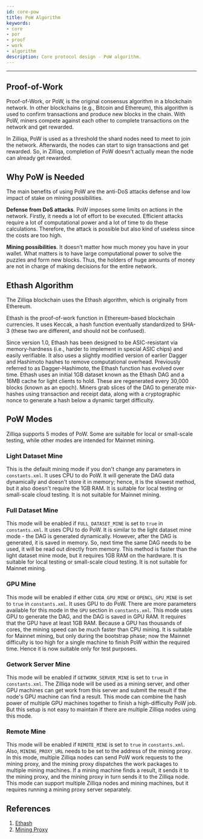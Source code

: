 ```yaml
---
id: core-pow
title: PoW Algorithm
keywords: 
- core 
- por 
- proof 
- work 
- algorithm
description: Core protocol design - PoW algorithm.
---
```


---
## Proof-of-Work

Proof-of-Work, or PoW, is the original consensus algorithm in a blockchain network. In other blockchains (e.g., Bitcoin and Ethereum), this algorithm is used to confirm transactions and produce new blocks in the chain. With PoW, miners compete against each other to complete transactions on the network and get rewarded.

In Zilliqa, PoW is used as a threshold the shard nodes need to meet to join the network. Afterwards, the nodes can start to sign transactions and get rewarded. So, in Zilliqa, completion of PoW doesn't actually mean the node can already get rewarded.

## Why PoW is Needed

The main benefits of using PoW are the anti-DoS attacks defense and low impact of stake on mining possibilities.

**Defense from DoS attacks**.  PoW imposes some limits on actions in the network. Firstly, it needs a lot of effort to be executed. Efficient attacks require a lot of computational power and a lot of time to do these calculations. Therefore, the attack is possible but also kind of useless since the costs are too high.

**Mining possibilities**. It doesn’t matter how much money you have in your wallet. What matters is to have large computational power to solve the puzzles and form new blocks. Thus, the holders of huge amounts of money are not in charge of making decisions for the entire network.

## Ethash Algorithm

The Zilliqa blockchain uses the Ethash algorithm, which is originally from Ethereum.

Ethash is the proof-of-work function in Ethereum-based blockchain currencies. It uses Keccak, a hash function eventually standardized to SHA-3 (these two are different, and should not be confused).

Since version 1.0, Ethash has been designed to be ASIC-resistant via memory-hardness (i.e., harder to implement in special ASIC chips) and easily verifiable. It also uses a slightly modified version of earlier Dagger and Hashimoto hashes to remove computational overhead. Previously referred to as Dagger-Hashimoto, the Ethash function has evolved over time. Ethash uses an initial 1GB dataset known as the Ethash DAG and a 16MB cache for light clients to hold. These are regenerated every 30,000 blocks (known as an epoch). Miners grab slices of the DAG to generate mix-hashes using transaction and receipt data, along with a cryptographic nonce to generate a hash below a dynamic target difficulty.

## PoW Modes

Zilliqa supports 5 modes of PoW. Some are suitable for local or small-scale testing, while other modes are intended for Mainnet mining.

### Light Dataset Mine

This is the default mining mode if you don't change any parameters in `constants.xml`. It uses CPU to do PoW. It will generate the DAG data dynamically and doesn't store it in memory; hence, it is the slowest method, but it also doesn't require the 1GB RAM. It is suitable for local testing or small-scale cloud testing. It is not suitable for Mainnet mining.

### Full Dataset Mine

This mode will be enabled if `FULL_DATASET_MINE` is set to `true` in `constants.xml`. It uses CPU to do PoW. It is similar to the light dataset mine mode - the DAG is generated dynamically. However, after the DAG is generated, it is saved in memory. So, next time the same DAG needs to be used, it will be read out directly from memory. This method is faster than the light dataset mine mode, but it requires 1GB RAM on the hardware. It is suitable for local testing or small-scale cloud testing. It is not suitable for Mainnet mining.

### GPU Mine

This mode will be enabled if either `CUDA_GPU_MINE` or `OPENCL_GPU_MINE` is set to `true` in `constants.xml`. It uses GPU to do PoW. There are more parameters available for this mode in the `GPU` section in `constants.xml`. This mode uses GPU to generate the DAG, and the DAG is saved in GPU RAM. It requires that the GPU have at least 1GB RAM. Because a GPU has thousands of cores, the mining speed can be much faster than CPU mining. It is suitable for Mainnet mining, but only during the bootstrap phase; now the Mainnet difficulty is too high for a single machine to finish PoW within the required time. Hence it is now suitable only for test purposes.

### Getwork Server Mine

This mode will be enabled if `GETWORK_SERVER_MINE` is set to `true` in `constants.xml`. The Zilliqa node will be used as a mining server, and other GPU machines can get work from this server and submit the result if the node's GPU machine can find a result. This mode can combine the hash power of multiple GPU machines together to finish a high-difficulty PoW job. But this setup is not easy to maintain if there are multiple Zilliqa nodes using this mode.

### Remote Mine

This mode will be enabled if `REMOTE_MINE` is set to `true` in `constants.xml`. Also, `MINING_PROXY_URL` needs to be set to the address of the mining proxy. In this mode, multiple Zilliqa nodes can send PoW work requests to the mining proxy, and the mining proxy dispatches the work packages to multiple mining machines. If a mining machine finds a result, it sends it to the mining proxy, and the mining proxy in turn sends it to the Zilliqa node. This mode can support multiple Zilliqa nodes and mining machines, but it requires running a mining proxy server separately.

## References

1. [Ethash](https://en.wikipedia.org/wiki/Ethash)
2. [Mining Proxy](https://github.com/DurianStallSingapore/Zilliqa-Mining-Proxy)